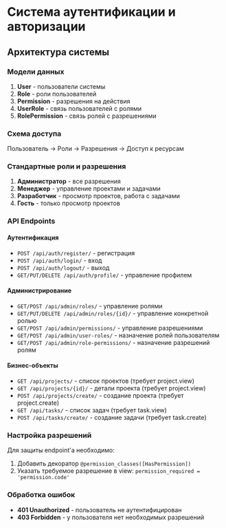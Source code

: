 # Система аутентификации и авторизации

## Архитектура системы

### Модели данных

1. **User** - пользователи системы
2. **Role** - роли пользователей
3. **Permission** - разрешения на действия
4. **UserRole** - связь пользователей с ролями
5. **RolePermission** - связь ролей с разрешениями

### Схема доступа

Пользователь → Роли → Разрешения → Доступ к ресурсам

### Стандартные роли и разрешения

1. **Администратор** - все разрешения
2. **Менеджер** - управление проектами и задачами
3. **Разработчик** - просмотр проектов, работа с задачами
4. **Гость** - только просмотр проектов

### API Endpoints

#### Аутентификация
- `POST /api/auth/register/` - регистрация
- `POST /api/auth/login/` - вход
- `POST /api/auth/logout/` - выход
- `GET/PUT/DELETE /api/auth/profile/` - управление профилем

#### Администрирование
- `GET/POST /api/admin/roles/` - управление ролями
- `GET/PUT/DELETE /api/admin/roles/{id}/` - управление конкретной ролью
- `GET/POST /api/admin/permissions/` - управление разрешениями
- `GET/POST /api/admin/user-roles/` - назначение ролей пользователям
- `GET/POST /api/admin/role-permissions/` - назначение разрешений ролям

#### Бизнес-объекты
- `GET /api/projects/` - список проектов (требует project.view)
- `GET /api/projects/{id}/` - детали проекта (требует project.view)
- `POST /api/projects/create/` - создание проекта (требует project.create)
- `GET /api/tasks/` - список задач (требует task.view)
- `POST /api/tasks/create/` - создание задачи (требует task.create)

### Настройка разрешений

Для защиты endpoint'а необходимо:
1. Добавить декоратор `@permission_classes([HasPermission])`
2. Указать требуемое разрешение в view: `permission_required = 'permission.code'`

### Обработка ошибок

- **401 Unauthorized** - пользователь не аутентифицирован
- **403 Forbidden** - у пользователя нет необходимых разрешений
